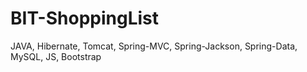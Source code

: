 # BIT-ShoppingList
JAVA, Hibernate, Tomcat, Spring-MVC, Spring-Jackson, Spring-Data, MySQL, JS, Bootstrap
